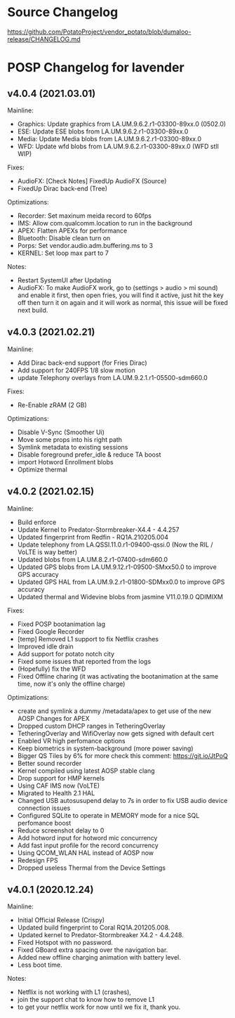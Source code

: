 # Source Changelog
https://github.com/PotatoProject/vendor_potato/blob/dumaloo-release/CHANGELOG.md

# POSP Changelog for lavender
## v4.0.4 (2021.03.01)
Mainline:
 - Graphics: Update graphics from LA.UM.9.6.2.r1-03300-89xx.0 (0502.0)
 - ESE: Update ESE blobs from LA.UM.9.6.2.r1-03300-89xx.0
 - Media: Update Media blobs from LA.UM.9.6.2.r1-03300-89xx.0
 - WFD: Update wfd blobs from LA.UM.9.6.2.r1-03300-89xx.0 (WFD stll WIP)

Fixes:
 - AudioFX: [Check Notes] FixedUp AudioFX (Source)
 - FixedUp Dirac back-end (Tree)
 
Optimizations:
 - Recorder: Set maxinum meida record to 60fps
 - IMS: Allow com.qualcomm.location to run in the background
 - APEX: Flatten APEXs for performance
 - Bluetooth: Disable clean turn on
 - Porps: Set vendor.audio.adm.buffering.ms to 3 
 - KERNEL: Set loop max part to 7

Notes:
 - Restart SystemUI after Updating
 - AudioFX: To make AudioFX work, go to (settings > audio > mi sound) and enable it first, then open fries, you will find it active, just hit the key off then turn it on again and it will work as normal, this issue will be fixed next build.

## v4.0.3 (2021.02.21)
Mainline:
 - Add Dirac back-end support (for Fries Dirac)
 - Add support for 240FPS 1/8 slow motion
 - update Telephony overlays from LA.UM.9.2.1.r1-05500-sdm660.0

Fixes:
 - Re-Enable zRAM (2 GB)

Optimizations:
 - Disable V-Sync (Smoother Ui)
 - Move some props into his right path
 - Symlink metadata to existing sessions 
 - Disable foreground prefer_idle & reduce TA boost
 - import Hotword Enrollment blobs
 - Optimize thermal

## v4.0.2 (2021.02.15)
Mainline:
 - Build enforce
 - Update Kernel to Predator-Stormbreaker-X4.4 - 4.4.257
 - Updated fingerprint from Redfin - RQ1A.210205.004
 - Update telephony from LA.QSSI.11.0.r1-09400-qssi.0 (Now the RIL / VoLTE is way better)
 - Updated blobs from LA.UM.8.2.r1-07400-sdm660.0
 - Updated GPS blobs from LA.UM.9.12.r1-09500-SMxx50.0 to improve GPS accuracy
 - Updated GPS HAL from LA.UM.9.2.r1-01800-SDMxx0.0 to improve GPS accuracy
 - Updated thermal and Widevine blobs from jasmine V11.0.19.0 QDIMIXM

Fixes:
 - Fixed POSP bootanimation lag
 - Fixed Google Recorder
 - [temp] Removed L1 support to fix Netflix crashes
 - Improved idle drain
 - Add support for potato notch city
 - Fixed some issues that reported from the logs
 - (Hopefully) fix the WFD
 - Fixed Offline charing (it was activating the bootanimation at the same time, now it's only the offline charge)

Optimizations:
 - create and symlink a dummy /metadata/apex to get use of the new AOSP Changes for APEX
 - Dropped custom DHCP ranges in TetheringOverlay
 - TetheringOverlay and WifiOverlay now gets signed with default cert
 - Enabled VR high perfomance options
 - Keep biometrics in system-background (more power saving)
 - Bigger QS Tiles by 6% for more check this comment: https://git.io/JtPoQ
 - Better sound recorder
 - Kernel compiled using latest AOSP stable clang
 - Drop support for HMP kernels 
 - Using CAF IMS now (VoLTE)
 - Migrated to Health 2.1 HAL 
 - Changed USB autosusupend delay to 7s in order to fix USB audio device connection issues
 - Configured SQLite to operate in MEMORY mode for a nice SQL perfomance boost
 - Reduce screenshot delay to 0
 - Add hotword input for hotword mic concurrency
 - Add fast input profile for the record concurrency
 - Using QCOM_WLAN HAL instead of AOSP now
 - Redesign FPS
 - Dropped useless Thermal from the Device Settings

## v4.0.1 (2020.12.24)
Mainline:
 - Initial Official Release (Crispy)
 - Updated build fingerprint to Coral RQ1A.201205.008.
 - Updated kernel to Predator-Stormbreaker X4.2 - 4.4.248.
 - Fixed Hotspot with no password.
 - Fixed GBoard extra spacing over the navigation bar.
 - Added new offline charging animation with battery level.
 - Less boot time.

Notes:
 - Netflix is not working with L1 (crashes),
 - join the support chat to know how to remove L1
 - to get your netflix work for now until we fix it, thank you.
